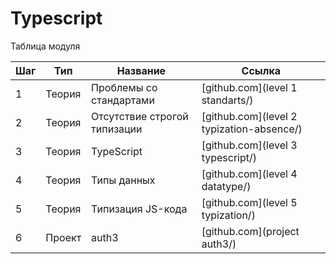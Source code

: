 # Typescript

Таблица модуля

| Шаг | Тип    | Название                     | Ссылка                              |
| --- | ------ | ---------------------------- | ----------------------------------- |
| 1   | Теория | Проблемы со стандартами      | [github.com](level 1 standarts/)          |
| 2   | Теория | Отсутствие строгой типизации | [github.com](level 2 typization-absence/) |
| 3   | Теория | TypeScript                   | [github.com](level 3 typescript/)         |
| 4   | Теория | Типы данных                  | [github.com](level 4 datatype/)           |
| 5   | Теория | Типизация JS-кода            | [github.com](level 5 typization/)         |
| 6   | Проект | auth3                        | [github.com](project auth3/)              |
